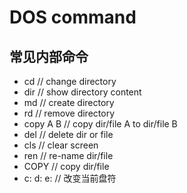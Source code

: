 # DOS command

## 常见内部命令
- cd // change directory 
- dir // show directory content
- md // create directory
- rd // remove directory
- copy A B  // copy dir/file A to dir/file B
- del // delete dir or file
- cls // clear screen
- ren // re-name dir/file
- COPY // copy dir/file
- c:    d:    e:   // 改变当前盘符

